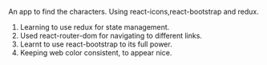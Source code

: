 An app to find the characters.
Using react-icons,react-bootstrap and redux.

1. Learning to use redux for state management.
2. Used react-router-dom for navigating to different links.
3. Learnt to use react-bootstrap to its full power.
4. Keeping web color consistent, to appear nice.
